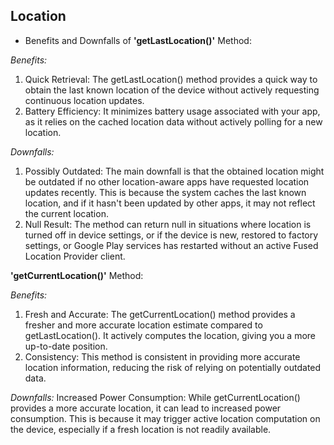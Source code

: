 ## Location

- Benefits and Downfalls of **'getLastLocation()'** Method:

*Benefits:*
1. Quick Retrieval: The getLastLocation() method provides a quick way to obtain the last known location of the device without actively requesting continuous location updates.
2. Battery Efficiency: It minimizes battery usage associated with your app, as it relies on the cached location data without actively polling for a new location.

*Downfalls:*
1. Possibly Outdated: The main downfall is that the obtained location might be outdated if no other location-aware apps have requested location updates recently. This is because the system caches the last known location, and if it hasn't been updated by other apps, it may not reflect the current location.
2. Null Result: The method can return null in situations where location is turned off in device settings, or if the device is new, restored to factory settings, or Google Play services has restarted without an active Fused Location Provider client.

**'getCurrentLocation()'** Method:

*Benefits:*
1. Fresh and Accurate: The getCurrentLocation() method provides a fresher and more accurate location estimate compared to getLastLocation(). It actively computes the location, giving you a more up-to-date position.
2. Consistency: This method is consistent in providing more accurate location information, reducing the risk of relying on potentially outdated data.

*Downfalls:*
Increased Power Consumption: While getCurrentLocation() provides a more accurate location, it can lead to increased power consumption. This is because it may trigger active location computation on the device, especially if a fresh location is not readily available.